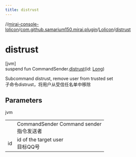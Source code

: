 ```yaml
---
title: distrust
---
```

//[mirai-console-lolicon](../../../index.html)/[com.github.samarium150.mirai.plugin](../index.html)/[Lolicon](index.html)/[distrust](distrust.html)



# distrust



[jvm]\
suspend fun CommandSender.[distrust](distrust.html)(id: [Long](https://kotlinlang.org/api/latest/jvm/stdlib/kotlin/-long/index.html))



Subcommand distrust, remove user from trusted set <br> 子命令distrust，将用户从受信任名单中移除



## Parameters


jvm

| | |
|---|---|
| <receiver> | CommandSender Command sender <br> 指令发送者 |
| id | id of the target user <br> 目标QQ号 |





